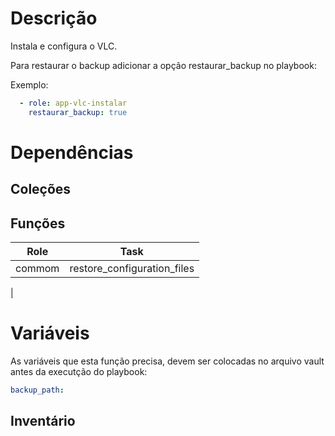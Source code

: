 # Descrição

Instala e configura o VLC.

Para restaurar o backup adicionar a opção restaurar_backup no playbook:

Exemplo:
```yaml
  - role: app-vlc-instalar
    restaurar_backup: true
```

# Dependências

## Coleções

## Funções

|Role|Task|
| :---: | :---: |
|commom|restore_configuration_files|
| 

# Variáveis
As variáveis que esta função precisa, devem ser colocadas no arquivo vault antes da executção do playbook:

```yaml
backup_path: 
```

## Inventário
